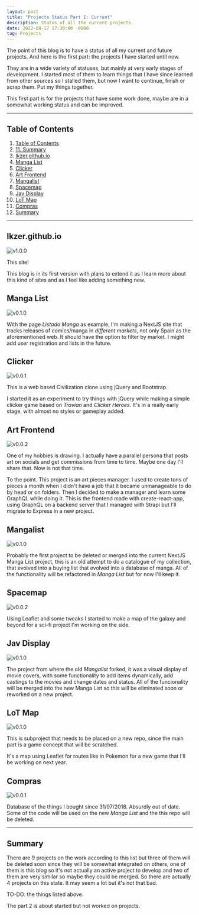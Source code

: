 ```yaml
---
layout: post
title: "Projects Status Part I: Current"
description: Status of all the current projects.
date: 2022-08-17 17:30:00 -0000
tag: Projects
---
```

The point of this blog is to have a status of all my current and future projects. And here is the first part: the projects I have started until now.

They are in a wide variety of statuses, but mainly at very early stages of development. I started most of them to learn things that I have since learned from other sources so I stalled them, but now I want to continue, finish or scrap them. Put my things together.

This first part is for the projects that have some work done, maybe are in a somewhat working status and can be improved.

---
## Table of Contents

1. [Table of Contents](#table-of-contents)
2. [11. Summary](#11-summary)
3. [Ikzer.github.io](#ikzergithubio)
4. [Manga List](#manga-list)
5. [Clicker](#clicker)
6. [Art Frontend](#art-frontend)
7. [Mangalist](#mangalist)
8. [Spacemap](#spacemap)
9. [Jav Display](#jav-display)
10. [LoT Map](#lot-map)
11. [Compras](#compras)
12. [Summary](#summary)
---

## Ikzer.github.io
![v1.0.0](https://img.shields.io/badge/version-1.0.0-green "version 1.0.0")

This site!

This blog is in its first version with plans to extend it as I learn more about this kind of sites and as I feel like adding something new.

## Manga List
![v0.1.0](https://img.shields.io/badge/version-0.1.0-red "version 0.1.0")

With the page _Listado Manga_ as example, I'm making a NextJS site that tracks releases of comics/manga in _different markets_, not only Spain as the aforementioned web. It should have the option to filter by market. I might add user registration and lists in the future.

## Clicker
![v0.0.1](https://img.shields.io/badge/version-0.0.1-black "version 0.0.1")

This is a web based Civilization clone using jQuery and Bootstrap.

I started it as an experiment to try things with jQuery while making a simple clicker game based on _Travian_ and _Clicker Heroes_. It's in a really early stage, with almost no styles or gameplay added.

## Art Frontend
![v0.0.2](https://img.shields.io/badge/version-0.0.2-blue "version 0.0.2")

One of my hobbies is drawing. I actually have a parallel persona that posts art on socials and get commissions from time to time. Maybe one day I'll share that. Now is not that time.

To the point. This project is an art pieces manager. I used to create tons of pieces a month when I didn't have a job that it became unmanageable to do by head or on folders. Then I decided to make a manager and learn some GraphQL while doing it. This is the frontend made with create-react-app, using GraphQL on a backend server that I managed with Strapi but I'll migrate to Express in a new project.

## Mangalist
![v0.1.0](https://img.shields.io/badge/version-0.1.0-black "version 0.1.0")

Probably the first project to be deleted or merged into the current NextJS Manga List project, this is an old attempt to do a catalogue of my collection, that evolved into a buying list that evolved into a database of manga. All of the functionality will be refactored in _Manga List_ but for now I'll keep it.

## Spacemap
![v0.0.2](https://img.shields.io/badge/version-0.0.2-blue "version 0.0.2")

Using Leaflet and some tweaks I started to make a map of the galaxy and beyond for a sci-fi project I'm working on the side.

## Jav Display
![v0.1.0](https://img.shields.io/badge/version-0.1.0-black "version 0.1.0")

The project from where the old _Mangalist_ forked, it was a visual display of movie covers, with some functionality to add items dynamically, add castings to the movies and change dates and status. All of the funcionality will be merged into the new Manga List so this will be eliminated soon or reworked on a new project.

## LoT Map
![v0.1.0](https://img.shields.io/badge/version-0.1.0-lightgrey "version 0.1.0")

This is subproject that needs to be placed on a new repo, since the main part is a game concept that will be scratched.

It's a map using Leaflet for routes like in Pokemon for a new game that I'll be working on next year.

## Compras
![v0.0.1](https://img.shields.io/badge/version-0.0.1-black "version 0.0.1")

Database of the things I bought since 31/07/2018. Absurdly out of date. Some of the code will be used on the new _Manga List_ and the this repo will be deleted.

------

## Summary

There are 9 projects on the work according to this list but three of them will be deleted soon since they will be somewhat integrated on others, one of them is this blog so it's not actually an active project to develop and two of them are very similar so maybe they could be merged. So there are actually 4 projects on this state. It may seem a lot but it's not that bad.

TO-DO: the things listed above.

The part 2 is about started but not worked on projects.

